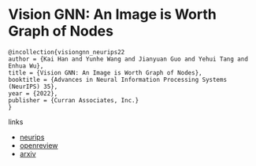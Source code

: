 # Vision GNN: An Image is Worth Graph of Nodes

```
@incollection{visiongnn_neurips22
author = {Kai Han and Yunhe Wang and Jianyuan Guo and Yehui Tang and Enhua Wu},
title = {Vision GNN: An Image is Worth Graph of Nodes},
booktitle = {Advances in Neural Information Processing Systems (NeurIPS) 35},
year = {2022},
publisher = {Curran Associates, Inc.}
}
```

links
- [neurips](https://nips.cc/Conferences/2022/Schedule?showEvent=55129)
- [openreview](https://openreview.net/forum?id=htM1WJZVB2I)
- [arxiv](https://arxiv.org/abs/2206.00272)
